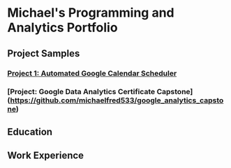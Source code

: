 # Michael's Programming and Analytics Portfolio

## Project Samples
### [Project 1: Automated Google Calendar Scheduler](https://github.com/michaelfred533/automated_google_calendar_scheduling)

### [Project: Google Data Analytics Certificate Capstone] (https://github.com/michaelfred533/google_analytics_capstone)


## Education

## Work Experience


